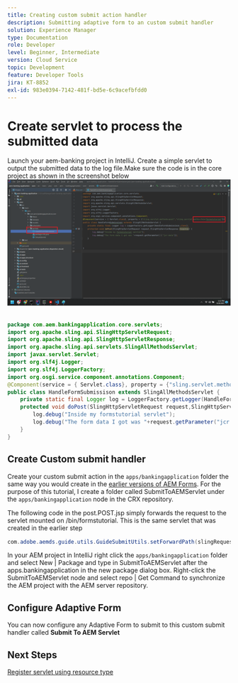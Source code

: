 ```yaml
---
title: Creating custom submit action handler
description: Submitting adaptive form to an custom submit handler
solution: Experience Manager
type: Documentation
role: Developer
level: Beginner, Intermediate
version: Cloud Service
topic: Development
feature: Developer Tools
jira: KT-8852
exl-id: 983e0394-7142-481f-bd5e-6c9acefbfdd0
---
```

# Create servlet to process the submitted data

Launch your aem-banking project in IntelliJ.
Create a simple servlet to output the submitted data to the log file.Make sure the code is in the core project as shown in the screenshot below
![create-servlet](assets/create-servlet.png)

```java

package com.aem.bankingapplication.core.servlets;
import org.apache.sling.api.SlingHttpServletRequest;
import org.apache.sling.api.SlingHttpServletResponse;
import org.apache.sling.api.servlets.SlingAllMethodsServlet;
import javax.servlet.Servlet;
import org.slf4j.Logger;
import org.slf4j.LoggerFactory;
import org.osgi.service.component.annotations.Component;
@Component(service = { Servlet.class}, property = {"sling.servlet.methods=post","sling.servlet.paths=/bin/formstutorial"})
public class HandleFormSubmissison extends SlingAllMethodsServlet {
    private static final Logger log = LoggerFactory.getLogger(HandleFormSubmissison.class);
    protected void doPost(SlingHttpServletRequest request,SlingHttpServletResponse response) {
        log.debug("Inside my formstutorial servlet");
        log.debug("The form data I got was "+request.getParameter("jcr:data"));
    }
}

```

## Create Custom submit handler

Create your custom submit action in the `apps/bankingapplication` folder the same way you would create in the [earlier versions of AEM Forms](https://experienceleague.adobe.com/docs/experience-manager-learn/forms/adaptive-forms/custom-submit-aem-forms-article.html?lang=en). For the purpose of this tutorial, I create a folder called SubmitToAEMServlet under the `apps/bankingapplication` node in the CRX repository.

The following code in the post.POST.jsp simply forwards the request to the servlet mounted on /bin/formstutorial. This is the same servlet that was created in the earlier step

``` java
com.adobe.aemds.guide.utils.GuideSubmitUtils.setForwardPath(slingRequest,"/bin/formstutorial",null,null);
```

In your AEM project in IntelliJ right click the `apps/bankingapplication` folder and select New | Package and type in SubmitToAEMServlet after the apps.bankingapplication in the new package dialog box. Right-click the SubmitToAEMServlet node and select repo | Get Command to synchronize the AEM project with the AEM server repository. 


## Configure Adaptive Form

You can now configure any Adaptive Form to submit to this custom submit handler called **Submit To AEM Servlet**

## Next Steps

[Register servlet using resource type](./registering-servlet-using-resourcetype.md)

